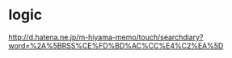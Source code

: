 # logic
http://d.hatena.ne.jp/m-hiyama-memo/touch/searchdiary?word=%2A%5BRSS%CE%FD%BD%AC%CC%E4%C2%EA%5D
